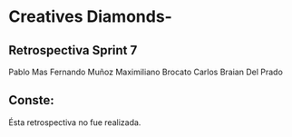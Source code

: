 # Creatives Diamonds-

## Retrospectiva Sprint 7

 Pablo Mas
 Fernando Muñoz
 Maximiliano Brocato
 Carlos Braian Del Prado

## Conste:

Ésta retrospectiva no fue realizada.
